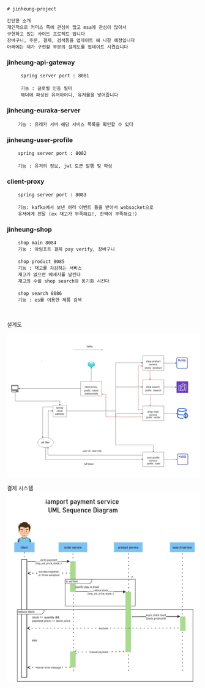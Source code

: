                                                                                                                                                                        # jinheung-project
```
간단한 소개
개인적으로 커머스 쪽에 관심이 많고 msa에 관심이 많아서 
구현하고 있는 사이드 프로젝트 입니다
장바구니, 주문, 결제, 검색등을 업데이트 해 나갈 예정입니다 
아래에는 제가 구현할 부분의 설계도를 업데이트 시켰습니다
```


### jinheung-api-gateway

```
     spring server port : 8081
     
     기능 : 글로벌 인증 필터 
     헤더에 파싱된 유저아이디, 유저롤을 넣어줍니다
```

### jinheung-euraka-server

```
    기능 : 유레카 서버 해당 서비스 목록을 확인할 수 있다
```

### jinheung-user-profile 

```
    spring server port : 8082
    
    기능 : 유저의 정보, jwt 토큰 발행 및 파싱
```

### client-proxy 

```
    spring server port : 8083
    
    기능: kafka에서 보낸 여러 이벤트 들을 받아서 websocket으로 
    유저에게 전달 (ex 재고가 부족해요!, 잔액이 부족해요!)
```



### jinheung-shop

```
    shop main 8084
    기능 : 아임포트 결제 pay verify, 장바구니 

    shop product 8085
    기능 : 재고를 차감하는 서비스
    재고가 없으면 메세지를 날린다
    재고의 수를 shop search와 동기화 시킨다 
    
    shop search 8086
    기능 : es를 이용한 제품 검색 

    

```
설계도

![](전체_구조.jpg)

결제 시스템
![](결제_다이어그램.jpg)